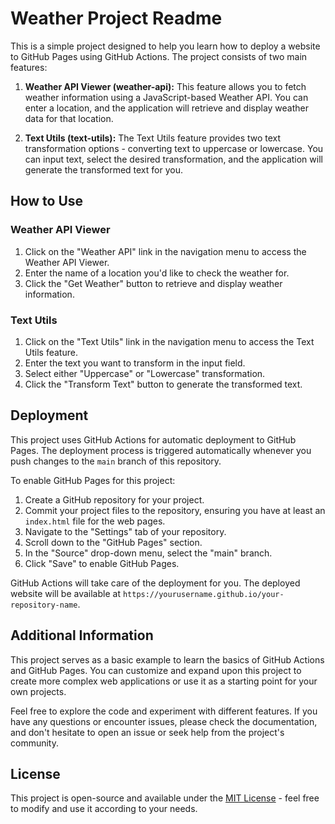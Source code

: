 # Weather Project Readme

This is a simple project designed to help you learn how to deploy a website to GitHub Pages using GitHub Actions. The project consists of two main features:

1. **Weather API Viewer (weather-api):** This feature allows you to fetch weather information using a JavaScript-based Weather API. You can enter a location, and the application will retrieve and display weather data for that location.

2. **Text Utils (text-utils):** The Text Utils feature provides two text transformation options - converting text to uppercase or lowercase. You can input text, select the desired transformation, and the application will generate the transformed text for you.

## How to Use

### Weather API Viewer

1. Click on the "Weather API" link in the navigation menu to access the Weather API Viewer.
2. Enter the name of a location you'd like to check the weather for.
3. Click the "Get Weather" button to retrieve and display weather information.

### Text Utils

1. Click on the "Text Utils" link in the navigation menu to access the Text Utils feature.
2. Enter the text you want to transform in the input field.
3. Select either "Uppercase" or "Lowercase" transformation.
4. Click the "Transform Text" button to generate the transformed text.

## Deployment

This project uses GitHub Actions for automatic deployment to GitHub Pages. The deployment process is triggered automatically whenever you push changes to the `main` branch of this repository.

To enable GitHub Pages for this project:

1. Create a GitHub repository for your project.
2. Commit your project files to the repository, ensuring you have at least an `index.html` file for the web pages.
3. Navigate to the "Settings" tab of your repository.
4. Scroll down to the "GitHub Pages" section.
5. In the "Source" drop-down menu, select the "main" branch.
6. Click "Save" to enable GitHub Pages.

GitHub Actions will take care of the deployment for you. The deployed website will be available at `https://yourusername.github.io/your-repository-name`.

## Additional Information

This project serves as a basic example to learn the basics of GitHub Actions and GitHub Pages. You can customize and expand upon this project to create more complex web applications or use it as a starting point for your own projects.

Feel free to explore the code and experiment with different features. If you have any questions or encounter issues, please check the documentation, and don't hesitate to open an issue or seek help from the project's community.

## License

This project is open-source and available under the [MIT License](LICENSE) - feel free to modify and use it according to your needs.
